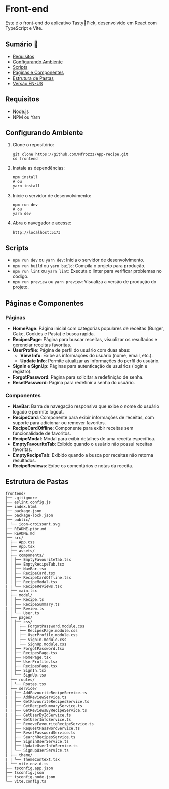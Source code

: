 # Front-end

Este é o front-end do aplicativo Tasty🥐Pick, desenvolvido em React com TypeScript e Vite.

## Sumário 📄
* [Requisitos](#requisitos)
* [Configurando Ambiente](#configurando-ambiente)
* [Scripts](#scripts)
* [Páginas e Componentes](#paginas-e-componentes)
* [Estrutura de Pastas](#estrutura-de-pastas)
* [Versão EN-US](https://github.com/Mfrozzz/App-recipe/blob/master/frontend/README.md)

## <span id="requisitos">Requisitos</span>

- Node.js
- NPM ou Yarn

## <span id="configurando-ambiente">Configurando Ambiente</span>

1. Clone o repositório:
    ```shell
    git clone https://github.com/Mfrozzz/App-recipe.git
    cd frontend
    ```

2. Instale as dependências:
    ```shell
    npm install
    # ou
    yarn install
    ```

3. Inicie o servidor de desenvolvimento:
    ```shell
    npm run dev
    # ou
    yarn dev
    ```

4. Abra o navegador e acesse:
    ```
    http://localhost:5173
    ```

## <span id="scripts">Scripts</span>

- `npm run dev` ou `yarn dev`: Inicia o servidor de desenvolvimento.
- `npm run build` ou `yarn build`: Compila o projeto para produção.
- `npm run lint` ou `yarn lint`: Executa o linter para verificar problemas no código.
- `npm run preview` ou `yarn preview`: Visualiza a versão de produção do projeto.

## <span id="paginas-e-componentes">Páginas e Componentes</span>

### Páginas
- **HomePage**: Página inicial com categorias populares de receitas (Burger, Cake, Cookies e Pasta) e busca rápida.
- **RecipesPage**: Página para buscar receitas, visualizar os resultados e gerenciar receitas favoritas.
- **UserProfile**: Página de perfil do usuário com duas abas:
  - **View Info**: Exibe as informações do usuário (nome, email, etc.).
  - **Update Info**: Permite atualizar as informações do perfil do usuário.
- **SignIn e SignUp**: Páginas para autenticação de usuários (login e registro).
- **ForgotPassword**: Página para solicitar a redefinição de senha.
- **ResetPassword**: Página para redefinir a senha do usuário.

### Componentes
- **NavBar**: Barra de navegação responsiva que exibe o nome do usuário logado e permite logout.
- **RecipeCard**: Componente para exibir informações de receitas, com suporte para adicionar ou remover favoritos.
- **RecipeCardOffline**: Componente para exibir receitas sem funcionalidade de favoritos.
- **RecipeModal**: Modal para exibir detalhes de uma receita específica.
- **EmptyFavouriteTab**: Exibido quando o usuário não possui receitas favoritas.
- **EmptyRecipeTab**: Exibido quando a busca por receitas não retorna resultados.
- **RecipeReviews**: Exibe os comentários e notas da receita.

## <span id="estrutura-de-pastas">Estrutura de Pastas</span>
```
frontend/ 
├── .gitignore 
├── eslint.config.js 
├── index.html 
├── package.json 
├── package-lock.json
├── public/ 
│ └── icon-croissant.svg 
├── README-ptbr.md 
├── README.md 
├── src/ 
│ ├── App.css 
│ ├── App.tsx 
│ ├── assets/ 
│ ├── components/ 
│ │ ├── EmptyFavouriteTab.tsx 
│ │ ├── EmptyRecipeTab.tsx 
│ │ ├── NavBar.tsx 
│ │ ├── RecipeCard.tsx 
│ │ ├── RecipeCardOffline.tsx 
│ │ ├── RecipeModal.tsx 
| | └── RecipeReviews.tsx
│ ├── main.tsx 
│ ├── model/ 
│ │ ├── Recipe.ts 
│ │ ├── RecipeSummary.ts 
| | ├── Review.ts
│ │ └── User.ts 
│ ├── pages/ 
│ │ ├── css/ 
│ │ │ ├── ForgotPassword.module.css 
│ │ │ ├── RecipesPage.module.css 
│ │ │ ├── UserProfile.module.css 
│ │ │ ├── SignIn.module.css 
│ │ │ └── SignUp.module.css 
│ │ ├── ForgotPassword.tsx 
│ │ ├── RecipesPage.tsx 
│ │ ├── HomePage.tsx 
│ │ ├── UserProfile.tsx 
│ │ ├── RecipesPage.tsx 
│ │ ├── SignIn.tsx 
│ │ └── SignUp.tsx 
│ ├── routes/ 
│ │ └── Routes.tsx 
│ ├── service/ 
│ │ ├── AddFavouriteRecipeService.ts 
| | ├── AddReviewService.ts
│ │ ├── GetFavouriteRecipesService.ts 
│ │ ├── GetRecipeSummaryService.ts 
| | ├── GetReviewsByRecipeService.ts
| | ├── GetUserByIdService.ts
│ │ ├── GetUserInfoService.ts 
│ │ ├── RemoveFavouriteRecipeService.ts 
│ │ ├── RequestPasswordService.ts 
│ │ ├── ResetPasswordService.ts 
│ │ ├── SearchRecipesService.ts 
│ │ ├── SigninUserService.ts 
│ │ ├── UpdateUserInfoService.ts 
│ │ └── SignupUserService.ts 
| ├── theme/
| | └── ThemeContext.tsx
│ └── vite-env.d.ts 
├── tsconfig.app.json 
├── tsconfig.json 
├── tsconfig.node.json 
└── vite.config.ts
```
